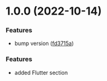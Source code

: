 # 1.0.0 (2022-10-14)


### Features

* bump version ([fd3715a](https://github.com/merikan/spaceship-flutter-lab/commit/fd3715a7a4a036646016bc04a1a9c8f2d527058a))

### Features

* added Flutter section
